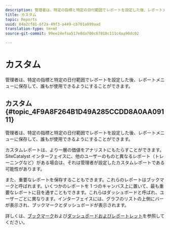 ```yaml
---
description: 管理者は、特定の指標と特定の日付範囲でレポートを設定した後、レポートメニューに保存して、誰もが使用できるようにすることができます。
title: カスタム
topic: Reports
uuid: 04a2cf81-6f2a-49f3-a449-cb701a899aad
translation-type: tm+mt
source-git-commit: 99ee24efaa517e8da700c67818c111c4aa90dc02

---
```



# カスタム

管理者は、特定の指標と特定の日付範囲でレポートを設定した後、レポートメニューに保存して、誰もが使用できるようにすることができます。

## カスタム {#topic_4F9A8F264B1D49A285CCDD8A0AA09111}

管理者は、特定の指標と特定の日付範囲でレポートを設定した後、レポートメニューに保存して、誰もが使用できるようにすることができます。

カスタムレポートは、より一層の価値をアナリストにもたらすことができます。SiteCatalyst インターフェイスに、他のユーザーのものと異なるレポート（トレーニングなど）がある場合は、それは管理者が設定したカスタムレポートである可能性があります。

また、重要なレポートを保存することもできます。これらのレポートはブックマークと呼ばれます。いくつかのレポートを 1 つのキャンバス上に置いて、最も重要なレポートに目を通すこともできます。これらはダッシュボードと呼ばれ、ユーザーごとに異なります。インターフェイスには、グラフのリストの上側にバーが表示され、ブックマークとダッシュボードが表示されます。

詳しくは、[ブックマーク](https://marketing.adobe.com/resources/help/ja_JP/sc/user/c_bookmarks.html)および[ダッシュボードおよびレポートレット](https://marketing.adobe.com/resources/help/ja_JP/sc/user/c_dashboard.html)を参照してください。
